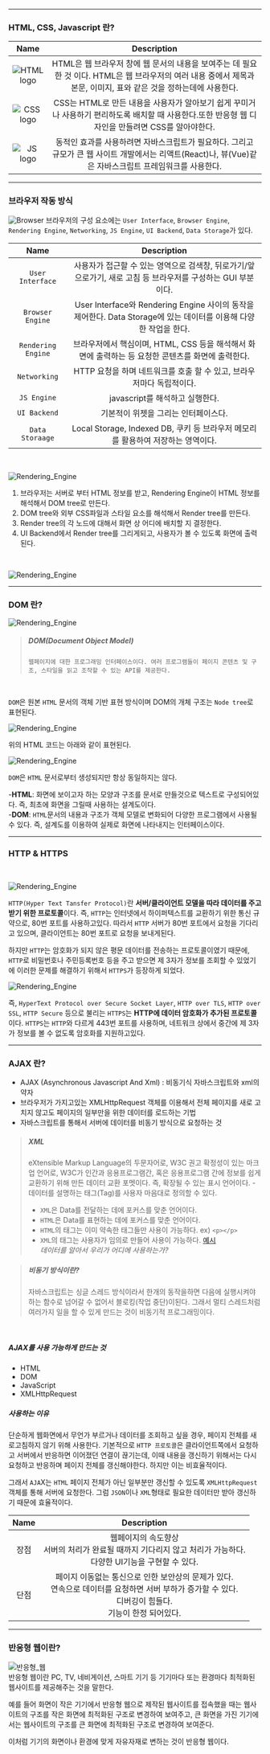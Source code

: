 ***
### HTML, CSS, Javascript 란? 

|Name|Description|
|:---:|:---:|
|![HTML logo](/image/HTML.png)|HTML은 웹 브라우저 창에 웹 문서의 내용을 보여주는 데 필요한 것 이다. HTML은 웹 브라우저의 여러 내용 중에서 제목과 본문, 이미지, 표와 같은 것을 정하는데에 사용한다.|
|![CSS logo](/image/CSS.png)|CSS는 HTML로 만든 내용을 사용자가 알아보기 쉽게 꾸미거나 사용하기 편리하도록 배치할 때 사용한다.또한 반응형 웹 디자인을 만들려면 CSS를 알아야한다.|
|![JS logo](/image/JS.png)|동적인 효과를 사용하려면 자바스크립트가 필요하다. 그리고 규모가 큰 웹 사이트 개발에서는 리액트(React)나, 뷰(Vue)같은 자바스크립트 프레임워크를 사용한다.|

***
### 브라우저 작동 방식
![Browser](/image/Browser.png)
브라우저의 구성 요소에는 ``User Interface``, ``Browser Engine``, ``Rendering Engine``, ``Networking``, ``JS Engine``, ``UI Backend``, ``Data Storage``가 있다.

|Name|Description|
|:---:|:---:|
|``User Interface``|사용자가 접근할 수 있는 영역으로 검색창, 뒤로가기/앞으로가기, 새로 고침 등 브라우저를 구성하는 GUI 부분이다.|
|``Browser Engine``|User Interface와 Rendering Engine 사이의 동작을 제어한다. Data Storage에 있는 데이터를 이용해 다양한 작업을 한다.|
|``Rendering Engine``|브라우저에서 핵심이며, HTML, CSS 등을 해석해서 화면에 출력하는 등 요청한 콘텐츠를 화면에 출력한다.|
|``Networking``|HTTP 요청을 하며 네트워크를 호출 할 수 있고, 브라우저마다 독립적이다.|
|``JS Engine``|javascript를 해석하고 실행한다.|
|``UI Backend``|기본적이 위젯을 그리는 인터페이스다.|
|``Data Storaage``|Local Storage, Indexed DB, 쿠키 등 브라우저 메모리를 활용하여 저장하는 영역이다.|
<br>

![Rendering_Engine](/image/RenderingEngine.png)
<br>

1. 브라우저는 서버로 부터 HTML 정보를 받고, Rendering Engine이 HTML 정보를 해석해서 DOM tree로 만든다. 
2. DOM tree와 외부 CSS파일과 스타일 요소를 해석해서 Render tree를 만든다. 
3. Render tree의 각 노드에 대해서 화면 상 어디에 배치할 지 결정한다.
4. UI Backend에서 Render tree를 그리게되고, 사용자가 볼 수 있도록 화면에 출력된다.
<br>

![Rendering_Engine](/image/RenderingEngineEX.png)

***
### DOM 란?

![Rendering_Engine](/image/DOM.png)

> ##### DOM(Document Object Model)
> `웹페이지에 대한 프로그래밍 인터페이스이다. 여러 프로그램들이 페이지 콘텐츠 및 구조, 스타일을 읽고 조작할 수 있는 API를 제공한다.`

<br>

`DOM`은 원본 `HTML` 문서의 객체 기반 표현 방식이며 DOM의 개체 구조는 `Node tree`로 표현된다.

![Rendering_Engine](/image/htmlEX.png)

위의 HTML 코드는 아래와 같이 표현된다.

![Rendering_Engine](/image/domNodeEX.png)

`DOM`은 `HTML` 문서로부터 생성되지만 항상 동일하지는 않다.

-**HTML**: 화면에 보이고자 하는 모양과 구조를 문서로 만들것으로 텍스트로 구성되어있다. 즉, 최초에 화면을 그릴때 사용하는 설계도이다.<br>
-**DOM**: `HTML`문서의 내용과 구조가 객체 모델로 변화되어 다양한 프로그램에서 사용될 수 있다. 즉, 설계도를 이용하여 실제로 화면에 나타내지는 인터페이스이다.

***
### HTTP & HTTPS
<br>

![Rendering_Engine](/image/HTTP.png)

`HTTP(Hyper Text Tansfer Protocol)`란 **서버/클라이언트 모델을 따라 데이터를 주고 받기 위한 프로토콜**이다. 즉, `HTTP`는 인터넷에서 하이퍼텍스트를 교환하기 위한 통신 규약으로, 80번 포트를 사용하고있다. 따라서 `HTTP` 서버가 80번 포트에서 요청을 기다리고 있으며, 클라이언트는 80번 포트로 요청을 보내게된다.

하지만 `HTTP`는 암호화가 되지 않은 평문 데이터를 전송하는 프로토콜이였기 때문에, `HTTP`로 비밀번호나 주민등록번호 등을 주고 받으면 제 3자가 정보를 조회할 수 있었기에 이러한 문제를 해결하기 위해서 `HTTPS`가 등장하게 되었다.

![Rendering_Engine](/image/HTTPS.png)

즉, `HyperText Protocol over Secure Socket Layer`, `HTTP over TLS`, `HTTP over SSL`, `HTTP Secure` 등으로 불리는 `HTTPS`는 **HTTP에 데이터 암호화가 추가된 프로토콜**이다. `HTTPS`는 `HTTP`와 다르게 443번 포트를 사용하며, 네트워크 상에서 중간에 제 3자가 정보를 볼 수 없도록 암호화를 지원하고있다.

***
### AJAX 란?

- AJAX (Asynchronous Javascript And Xml) : 비동기식 자바스크립트와 xml의 약자
- 브라우저가 가지고있는 XMLHttpRequest 객체를 이용해서 전체 페이지를 새로 고치지 않고도 페이지의 일부만을 위한 데이터를 로드하는 기법
- 자바스크립트를 통해서 서버에 데이터를 비동기 방식으로 요청하는 것

> ##### XML
> eXtensible Markup Language의 두문자어로, W3C 권고 확정성이 있는 마크업 언어로, W3C가 인간과 응용프로그램간, 혹은 응용프로그램 간에 정보를 쉽게 교환하기 위해 만든 데이터 교환 포멧이다. 즉, 확장될 수 있는 표시 언어이다. - 데이터를 설명하는 태그(Tag)를 사용자 마음대로 정의할 수 있다.<br> 
> - `XML`은 Data를 전달하는 데에 포커스를 맞춘 언어이다.
> - `HTML`은 Data를 표현하는 데에 포커스를 맞춘 언어이다.
> - `HTML`의 태그는 이미 약속한 태그들만 사용이 가능하다. ex) ```<p></p>```
> - `XML`의 태그는 사용자가 임의로 만들어 사용이 가능하다. 
> [예시](http://www.tcpschool.com/xml/xml_basic_structure) <br>
> *데이터를 알아서 우리가 어디에 사용하는가?*

> ##### 비동기 방식이란?
> 자바스크립트는 싱글 스레드 방식이라서 한개의 동작을하면 다음에 실행시켜야하는 함수로 넘어갈 수 없어서 블로킹(작업 중단)이된다. 그래서 멀티 스레드처럼 여러가지 일을 할 수 있게 만드는 것이 비동기적 프로그래밍이다.
<br>

##### AJAX를 사용 가능하게 만드는 것
- HTML
- DOM
- JavaScript
- XMLHttpRequest

##### 사용하는 이유
 단순하게 웹화면에서 무언가 부르거나 데이터를 조회하고 싶을 경우, 페이지 전체를 새로고침하지 않기 위해 사용한다. 기본적으로 `HTTP 프로토콜`은 클라이언트쪽에서 요청하고 서버에서 반응하면 이어졌던 연결이 끊기는데, 이때 내용을 갱신하기 위해서는 다시 요청하고 반응하며 페이지 전체를 갱신해야한다. 하지만 이는 비효율적이다.<br>

 그래서 `AJA`X는 `HTML` 페이지 전체가 아닌 일부분만 갱신할 수 있도록 `XMLHttpRequest`객체를 통해 서버에 요청한다. 그럼 `JSON`이나 `XML`형태로 필요한 데이터만 받아 갱신하기 때문에 효율적이다.

 |Name|Description|
 |:---:|:---:|
 |장점|웹페이지의 속도향상<br>서버의 처리가 완료될 때까지 기다리지 않고 처리가 가능하다.<br>다양한 UI기능을 구현할 수 있다.|
 |단점|페이지 이동없는 통신으로 인한 보안상의 문제가 있다.<br>연속으로 데이터를 요청하면 서버 부하가 증가할 수 있다.<br>디버깅이 힘들다.<br>기능이 한정 되어있다.|

 ***
 ### 반응형 웹이란?
 ![반응형_웹](/image/web.png)
 <br>
 반응형 웹이란 PC, TV, 네비게이션, 스마트 기기 등 기기마다 또는 환경마다 최적화된 웹사이트를 제공해주는 것을 말한다.

 예를 들어 화면이 작은 기기에서 반응형 웹으로 제작된 웹사이트를 접속했을 때는 웹사이트의 구조를 작은 화면에 최적화된 구조로 변경하여 보여주고, 큰 화면을 가진 기기에서는 웹사이트의 구조를 큰 화면에 최적화된 구조로 변경하여 보여준다.
 
 이처럼 기기의 화면이나 환경에 맞게 자유자재로 변하는 것이 반응형 웹이다.